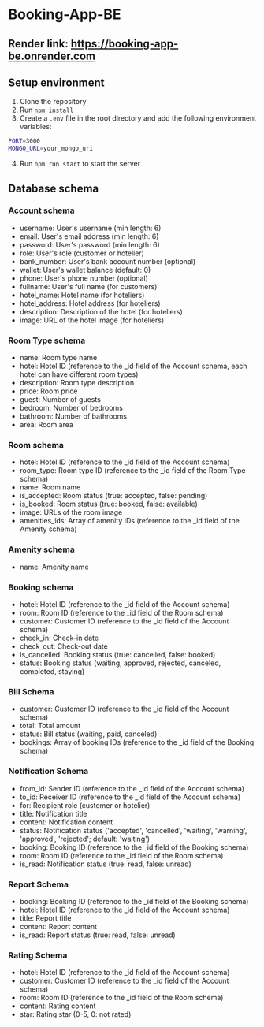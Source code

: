 # Booking-App-BE

## Render link: https://booking-app-be.onrender.com

## Setup environment

1. Clone the repository
2. Run `npm install`
3. Create a `.env` file in the root directory and add the following environment variables:

```bash
PORT=3000
MONGO_URL=your_mongo_uri
```

4. Run `npm run start` to start the server

## Database schema

### Account schema

- username: User's username (min length: 6)
- email: User's email address (min length: 6)
- password: User's password (min length: 6)
- role: User's role (customer or hotelier)
- bank_number: User's bank account number (optional)
- wallet: User's wallet balance (default: 0)
- phone: User's phone number (optional)
- fullname: User's full name (for customers)
- hotel_name: Hotel name (for hoteliers)
- hotel_address: Hotel address (for hoteliers)
- description: Description of the hotel (for hoteliers)
- image: URL of the hotel image (for hoteliers)

### Room Type schema

- name: Room type name
- hotel: Hotel ID (reference to the \_id field of the Account schema, each hotel can have different room types)
- description: Room type description
- price: Room price
- guest: Number of guests
- bedroom: Number of bedrooms
- bathroom: Number of bathrooms
- area: Room area

### Room schema

- hotel: Hotel ID (reference to the \_id field of the Account schema)
- room_type: Room type ID (reference to the \_id field of the Room Type schema)
- name: Room name
- is_accepted: Room status (true: accepted, false: pending)
- is_booked: Room status (true: booked, false: available)
- image: URLs of the room image
- amenities_ids: Array of amenity IDs (reference to the \_id field of the Amenity schema)

### Amenity schema

- name: Amenity name

### Booking schema

- hotel: Hotel ID (reference to the \_id field of the Account schema)
- room: Room ID (reference to the \_id field of the Room schema)
- customer: Customer ID (reference to the \_id field of the Account schema)
- check_in: Check-in date
- check_out: Check-out date
- is_cancelled: Booking status (true: cancelled, false: booked)
- status: Booking status (waiting, approved, rejected, canceled, completed, staying)

### Bill Schema

- customer: Customer ID (reference to the \_id field of the Account schema)
- total: Total amount
- status: Bill status (waiting, paid, canceled)
- bookings: Array of booking IDs (reference to the \_id field of the Booking schema)

### Notification Schema

- from_id: Sender ID (reference to the \_id field of the Account schema)
- to_id: Receiver ID (reference to the \_id field of the Account schema)
- for: Recipient role (customer or hotelier)
- title: Notification title
- content: Notification content
- status: Notification status ('accepted', 'cancelled', 'waiting', 'warning', 'approved', 'rejected'; default: 'waiting')
- booking: Booking ID (reference to the \_id field of the Booking schema)
- room: Room ID (reference to the \_id field of the Room schema)
- is_read: Notification status (true: read, false: unread)

### Report Schema

- booking: Booking ID (reference to the \_id field of the Booking schema)
- hotel: Hotel ID (reference to the \_id field of the Account schema)
- title: Report title
- content: Report content
- is_read: Report status (true: read, false: unread)

### Rating Schema

- hotel: Hotel ID (reference to the \_id field of the Account schema)
- customer: Customer ID (reference to the \_id field of the Account schema)
- room: Room ID (reference to the \_id field of the Room schema)
- content: Rating content
- star: Rating star (0-5, 0: not rated)
